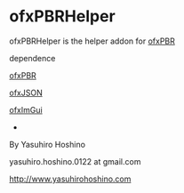 # ofxPBRHelper

ofxPBRHelper is the helper addon for <a href="https://github.com/yasuhirohoshino/ofxPBR" target="_blank">ofxPBR</a>

dependence

<a href="https://github.com/yasuhirohoshino/ofxPBR" target="_blank">ofxPBR</a>

<a href="https://github.com/jefftimesten/ofxJSON" target="_blank">ofxJSON</a>

<a href="https://github.com/jvcleave/ofxImGui" target="_blank">ofxImGui</a>

-

By Yasuhiro Hoshino

yasuhiro.hoshino.0122 at gmail.com

http://www.yasuhirohoshino.com
